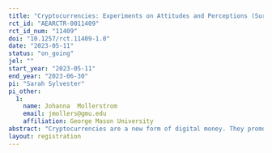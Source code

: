 ```yaml
---
title: "Cryptocurrencies: Experiments on Attitudes and Perceptions (Survey)"
rct_id: "AEARCTR-0011409"
rct_id_num: "11409"
doi: "10.1257/rct.11409-1.0"
date: "2023-05-11"
status: "on_going"
jel: ""
start_year: "2023-05-11"
end_year: "2023-06-30"
pi: "Sarah Sylvester"
pi_other:
  1:
    name: Johanna  Mollerstrom
    email: jmollers@gmu.edu
    affiliation: George Mason University
abstract: "Cryptocurrencies are a new form of digital money. They promote a widespread access to financial systems but are still relatively unstudied from a consumer perspective. In this survey experiment, we examine the openness of individuals to cryptocurrencies. We evaluate un-incentivized measures of the willingness to own cryptocurrencies after receiving a positive message about them. To identify key sources or topics that encourage individuals to accept cryptocurrencies, participants will be randomly placed in one of seven treatments with different messages from government agencies and popular cryptocurrency companies. Participants read the message, then answer questions regarding their willingness to open cryptocurrencies, and their perceived advantages and disadvantages. We analyze the participants’ individual willingness to own cryptocurrencies and predict that participants in treatments with increased information in messages about cryptocurrencies will lead to an increased level of willingness to own them; specifically for those who have never owned cryptocurrencies and have low knowledge of them. Through a heterogeneity analysis, we study the difference between owners and non-owners of cryptocurrencies to understand how a higher willingness to pay for cryptocurrencies can be achieved and investigate the characteristics such as age, gender, and income, that may indicate a higher willingness to owning cryptocurrencies. For an example, we expect to see that individuals whose political affiliation lies to the right of center will be less responsive to messages that come from government sources."
layout: registration
---
```


